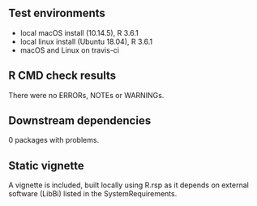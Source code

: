 ## Test environments
* local macOS install (10.14.5), R 3.6.1
* local linux install (Ubuntu 18.04), R 3.6.1
* macOS and Linux on travis-ci

## R CMD check results
There were no ERRORs, NOTEs or WARNINGs.

## Downstream dependencies
0 packages with problems.

## Static vignette
A vignette is included, built locally using R.rsp as it depends on external software (LibBi) listed in the SystemRequirements.
